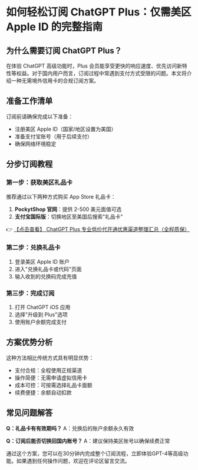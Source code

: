 # 如何轻松订阅 ChatGPT Plus：仅需美区 Apple ID 的完整指南

## 为什么需要订阅 ChatGPT Plus？

在体验 ChatGPT 高级功能时，Plus 会员能享受更快的响应速度、优先访问新特性等权益。对于国内用户而言，订阅过程中常遇到支付方式受限的问题。本文将介绍一种无需境外信用卡的合规订阅方案。

## 准备工作清单

订阅前请确保完成以下准备：
- 注册美区 Apple ID（国家/地区设置为美国）
- 准备支付宝账号（用于后续支付）
- 确保网络环境稳定

## 分步订阅教程

### 第一步：获取美区礼品卡
推荐通过以下两种方式购买 App Store 礼品卡：
1. **PockytShop 官网**：提供 2-500 美元面值可选
2. **支付宝国际版**：切换地区至美国后搜索"礼品卡"

👉 [【点击查看】 ChatGPT Plus 专业低价代开通优惠渠道整理汇总（全程质保）](https://bit.ly/DaiKai)

### 第二步：兑换礼品卡
1. 登录美区 Apple ID 账户
2. 进入"兑换礼品卡或代码"页面
3. 输入收到的兑换码完成充值

### 第三步：完成订阅
1. 打开 ChatGPT iOS 应用
2. 选择"升级到 Plus"选项
3. 使用账户余额完成支付

## 方案优势分析

这种方法相比传统方式具有明显优势：
- 支付合规：全程使用正规渠道
- 操作简便：无需申请虚拟信用卡
- 成本可控：可按需选择礼品卡面额
- 续费便捷：余额自动扣款

## 常见问题解答

**Q：礼品卡有有效期吗？**
A：兑换后的账户余额永久有效

**Q：订阅后能否切换回国内账号？**
A：建议保持美区账号以确保续费正常

通过这个方案，您可以在30分钟内完成整个订阅流程，立即体验GPT-4等高级功能。如果遇到任何操作问题，欢迎在评论区留言交流。